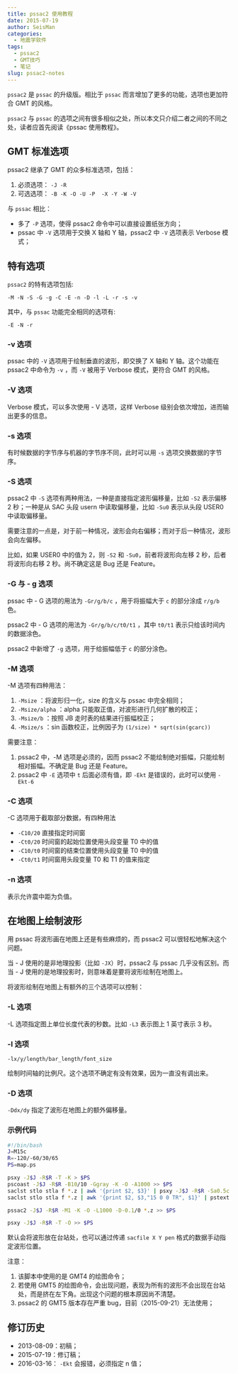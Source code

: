 ```yaml
---
title: pssac2 使用教程
date: 2015-07-19
author: SeisMan
categories:
  - 地震学软件
tags:
  - pssac2
  - GMT技巧
  - 笔记
slug: pssac2-notes
---
```


`pssac2` 是 `pssac` 的升级版。相比于 `pssac` 而言增加了更多的功能，选项也更加符合 GMT 的风格。

`pssac2` 与 `pssac` 的选项之间有很多相似之处，所以本文只介绍二者之间的不同之处，读者应首先阅读《pssac 使用教程》。

<!--more-->

## GMT 标准选项

pssac2 继承了 GMT 的众多标准选项，包括：

1.  必须选项： `-J -R`
2.  可选选项： `-B -K -O -U -P  -X -Y -W -V`

与 `pssac` 相比：

-   多了 `-P` 选项，使得 pssac2 命令中可以直接设置纸张方向；
-   pssac 中 `-V` 选项用于交换 X 轴和 Y 轴，pssac2 中 `-V`
    选项表示 Verbose 模式；

## 特有选项

`pssac2` 的特有选项包括:

    -M -N -S -G -g -C -E -n -D -l -L -r -s -v

其中，与 `pssac` 功能完全相同的选项有:

    -E -N -r

### -v 选项

pssac 中的 `-V`
选项用于绘制垂直的波形，即交换了 X 轴和 Y 轴。这个功能在 pssac2 中命令为 `-v`
，而 `-V` 被用于 Verbose 模式，更符合 GMT 的风格。

### -V 选项

Verbose 模式，可以多次使用 - V 选项，这样 Verbose 级别会依次增加，进而输出更多的信息。

### -s 选项

有时候数据的字节序与机器的字节序不同，此时可以用 `-s`
选项交换数据的字节序。

### -S 选项

pssac2 中 `-S` 选项有两种用法，一种是直接指定波形偏移量，比如 `-S2`
表示偏移 2 秒；一种是从 SAC 头段 usern 中读取偏移量，比如 `-Su0`
表示从头段 USER0 中读取偏移量。

需要注意的一点是，对于前一种情况，波形会向右偏移；而对于后一种情况，波形会向左偏移。

比如，如果 USER0 中的值为 2，则 `-S2` 和 `-Su0`，前者将波形向左移 2 秒，后者将波形向右移 2 秒。尚不确定这是 Bug 还是 Feature。

### -G 与 - g 选项

pssac 中 - G 选项的用法为 `-Gr/g/b/c` ，用于将振幅大于 `c` 的部分涂成 `r/g/b` 色。

pssac2 中 - G 选项的用法为 `-Gr/g/b/c/t0/t1` ，其中 `t0/t1` 表示只给该时间内的数据涂色。

pssac2 中新增了 `-g` 选项，用于给振幅低于 `c` 的部分涂色。

### -M 选项

-M 选项有四种用法：

1.  `-Msize` ：将波形归一化，size 的含义与 pssac 中完全相同；
2.  `-Msize/alpha` ：alpha 只能取正值，对波形进行几何扩散的校正；
3.  `-Msize/b` ：按照 JB 走时表的结果进行振幅校正；
4.  `-Msize/s` ：sin 函数校正，比例因子为 `(1/size) * sqrt(sin(gcarc))`

需要注意：

1.  pssac2 中，-M 选项是必须的，因而 pssac2 不能绘制绝对振幅，只能绘制相对振幅。不确定是 Bug 还是 Feature。
2.  pssac2 中 `-E` 选项中 `t` 后面必须有值，即 `-Ekt` 是错误的，此时可以使用 `-Ekt-6`

### -C 选项

-C 选项用于截取部分数据，有四种用法

-   `-C10/20` 直接指定时间窗
-   `-Ct0/20` 时间窗的起始位置使用头段变量 T0 中的值
-   `-C10/t0` 时间窗的结束位置使用头段变量 T0 中的值
-   `-Ct0/t1` 时间窗用头段变量 T0 和 T1 的值来指定

### -n 选项

表示允许震中距为负值。

## 在地图上绘制波形

用 pssac 将波形画在地图上还是有些麻烦的，而 pssac2 可以很轻松地解决这个问题。

当 - J 使用的是非地理投影（比如 `-JX`）时，pssac2 与 pssac 几乎没有区别。而当 - J 使用的是地理投影时，则意味着是要将波形绘制在地图上。

将波形绘制在地图上有额外的三个选项可以控制：

### -L 选项

-L 选项指定图上单位长度代表的秒数。比如 `-L3` 表示图上 1 英寸表示 3 秒。

### -l 选项

`-lx/y/length/bar_length/font_size`

绘制时间轴的比例尺。这个选项不确定有没有效果，因为一直没有调出来。

### -D 选项

`-Ddx/dy` 指定了波形在地图上的额外偏移量。

### 示例代码

``` bash
#!/bin/bash
J=M15c
R=-120/-60/30/65
PS=map.ps

psxy -J$J -R$R -T -K > $PS
pscoast -J$J -R$R -B10/10 -Ggray -K -O -A1000 >> $PS
saclst stlo stla f *.z | awk '{print $2, $3}' | psxy -J$J -R$R -Sa0.5c -Gblack -K -O >> $PS
saclst stlo stla f *.z | awk '{print $2, $3,"15 0 0 TR", $1}' | pstext -J$J -R$R -D-0.1c/-0.1c -K -O >> $PS

pssac2 -J$J -R$R -M1 -K -O -L1000 -D-0.1/0 *.z >> $PS

psxy -J$J -R$R -T -O >> $PS
```

默认会将波形放在台站处，也可以通过传递 `sacfile X Y pen` 格式的数据手动指定波形位置。

注意：

1.  该脚本中使用的是 GMT4 的绘图命令；
2.  若使用 GMT5 的绘图命令，会出现问题，表现为所有的波形不会出现在台站处，而是挤在左下角。出现这个问题的根本原因尚不清楚。
3.  pssac2 的 GMT5 版本存在严重 bug，目前（2015-09-21）无法使用；

## 修订历史

-   2013-08-09：初稿；
-   2015-07-19：修订稿；
-   2016-03-16： `-Ekt` 会报错，必须指定 n 值；
